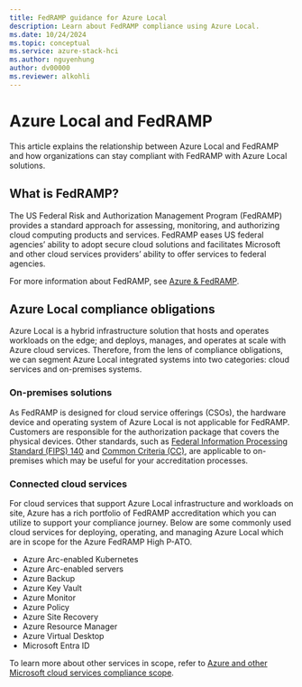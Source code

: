 ```yaml
---
title: FedRAMP guidance for Azure Local
description: Learn about FedRAMP compliance using Azure Local.
ms.date: 10/24/2024
ms.topic: conceptual
ms.service: azure-stack-hci
ms.author: nguyenhung
author: dv00000
ms.reviewer: alkohli
---
```


# Azure Local and FedRAMP

This article explains the relationship between Azure Local and FedRAMP and how organizations can stay compliant with FedRAMP with Azure Local solutions.

## What is FedRAMP?

The US Federal Risk and Authorization Management Program (FedRAMP) provides a standard approach for assessing, monitoring, and authorizing cloud computing products and services. FedRAMP eases US federal agencies’ ability to adopt secure cloud solutions and facilitates Microsoft and other cloud services providers’ ability to offer services to federal agencies.

For more information about FedRAMP, see [Azure & FedRAMP](/azure/compliance/offerings/offering-fedramp).

## Azure Local compliance obligations

Azure Local is a hybrid infrastructure solution that hosts and operates workloads on the edge; and deploys, manages, and operates at scale with Azure cloud services. Therefore, from the lens of compliance obligations, we can segment Azure Local integrated systems into two categories: cloud services and on-premises systems.

### On-premises solutions

As FedRAMP is designed for cloud service offerings (CSOs), the hardware device and operating system of Azure Local is not applicable for FedRAMP. Customers are responsible for the authorization package that covers the physical devices. Other standards, such as  [Federal Information Processing Standard (FIPS) 140](/azure-stack/hci/assurance/azure-stack-security-standards#federal-information-processing-standard-fips-140) and [Common Criteria (CC)](/azure-stack/hci/assurance/azure-stack-security-standards#common-criteria-for-information-technology-security-evaluation-cc), are applicable to on-premises which may be useful for your accreditation processes.

### Connected cloud services

For cloud services that support Azure Local infrastructure and workloads on site, Azure has a rich portfolio of FedRAMP accreditation which you can utilize to support your compliance journey. Below are some commonly used cloud services for deploying, operating, and managing Azure Local which are in scope for the Azure FedRAMP High P-ATO.

- Azure Arc-enabled Kubernetes
- Azure Arc-enabled servers
- Azure Backup
- Azure Key Vault
- Azure Monitor
- Azure Policy
- Azure Site Recovery
- Azure Resource Manager
- Azure Virtual Desktop
- Microsoft Entra ID

To learn more about other services in scope, refer to [Azure and other Microsoft cloud services compliance scope](/azure/azure-government/compliance/azure-services-in-fedramp-auditscope).
